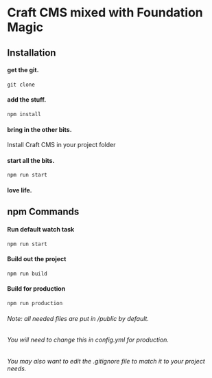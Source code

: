 # Craft CMS mixed with Foundation Magic

## Installation

#### get the git.

    git clone

#### add the stuff.

    npm install

#### bring in the other bits.

Install Craft CMS in your project folder

#### start all the bits.

    npm run start

#### love life.

## npm Commands

#### Run default watch task
    npm run start

#### Build out the project
    npm run build

#### Build for production
    npm run production

###### Note: all needed files are put in /public by default.
###### You will need to change this in config.yml for production.
###### You may also want to edit the .gitignore file to match it to your project needs.
